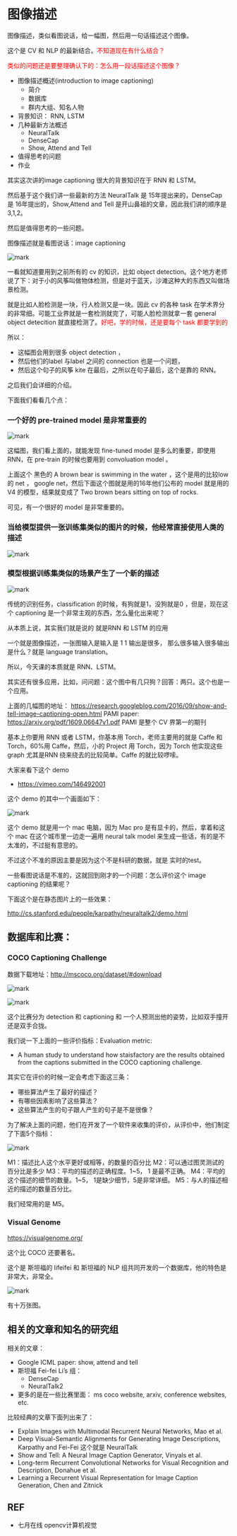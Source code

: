 

# 图像描述


图像描述，类似看图说话，给一幅图，然后用一句话描述这个图像。

这个是 CV 和 NLP 的最新结合。<span style="color:red;">不知道现在有什么结合？</span>

<span style="color:red;">类似的问题还是要整理确认下的：怎么用一段话描述这个图像？</span>



- 图像描述概述(introduction to image captioning)
    - 简介
    - 数据库
    - 群内⼤组、知名⼈物
- 背景知识： RNN, LSTM
- ⼏种最新⽅法概述
    - NeuralTalk
    - DenseCap
    - Show, Attend and Tell
- 值得思考的问题
- 作业


其实这次讲的image captioning 很大的背景知识在于 RNN 和 LSTM。

然后基于这个我们讲一些最新的方法  NeuralTalk 是 15年提出来的，DenseCap 是 16年提出的，Show,Attend and Tell 是开山鼻祖的文章，因此我们讲的顺序是 3,1,2。

然后是值得思考的一些问题。



图像描述就是看图说话：image captioning

![mark](http://pacdb2bfr.bkt.clouddn.com/blog/image/180814/25bEK1LEcc.png?imageslim)

一看就知道要用到之前所有的 cv 的知识，比如 object detection。这个地方老师说了下：对于小的风筝叫做物体检测，但是对于蓝天，沙滩这种大的东西又叫做场景检测。

就是比如人脸检测是一块，行人检测又是一块。因此 cv 的各种 task 在学术界分的非常细。可能工业界就是一套检测就完了，可能人脸检测就拿一套 general object detecition 就直接检测了。<span style="color:red;">好吧，学的时候，还是要每个 task 都要学到的</span>

所以：

- 这幅图会用到很多 object detection ，
- 然后他们的label 与label 之间的 connection 也是一个问题，
- 然后这个句子的风筝 kite 在最后，之所以在句子最后，这个是靠的 RNN。

之后我们会详细的介绍。


下面我们看看几个点：

### 一个好的 pre-trained model 是非常重要的

![mark](http://pacdb2bfr.bkt.clouddn.com/blog/image/180814/A5HiddI3ad.png?imageslim)


这幅图，我们看上面的，就能发现 fine-tuned model 是多么的重要，即使用 RNN，在 pre-train 的时候也要用到 convoluation model 。

上面这个 黑色的 A brown bear is swimming in the water ，这个是用的比较low 的 net ， google net，然后下面这个图就是用的16年他们公布的 model 就是用的 V4 的模型，结果就变成了 Two brown bears sitting on top of rocks.

可见，有一个很好的 model 是非常重要的。

### 当给模型提供一张训练集类似的图片的时候，他经常直接使用人类的描述

![mark](http://pacdb2bfr.bkt.clouddn.com/blog/image/180814/BeB1mi2gjB.png?imageslim)

### 模型根据训练集类似的场景产生了一个新的描述

![mark](http://pacdb2bfr.bkt.clouddn.com/blog/image/180814/icB2eFf5HB.png?imageslim)

传统的识别任务，classification 的时候，有狗就是1，没狗就是0 ，但是，现在这个 captioning 是一个非常主观的东西，怎么量化出来呢？

从本质上说，其实我们就是说的 就是RNN 和 LSTM 的应用

一个就是图像描述，一张图输入是输入是 1 1 输出是很多，
那么很多输入很多输出是什么？就是 language translation。

所以，今天课的本质就是 RNN、LSTM。

其实还有很多应用，比如，问问题：这个图中有几只狗？回答：两只。这个也是一个应用。

上面的几幅图的地址：
https://research.googleblog.com/2016/09/show-and-tell-image-captioning-open.html
PAMI paper: https://arxiv.org/pdf/1609.06647v1.pdf PAMI 是整个 CV 界第一的期刊


基本上你要用 RNN 或者 LSTM，你基本用 Torch，老师主要用的就是 Caffe 和 Torch，60%用 Caffe，然后，小的 Project 用 Torch，因为 Torch 他实现这些 graph 尤其是RNN 绕来绕去的比较简单。Caffe 的就比较啰嗦。




大家来看下这个 demo

- https://vimeo.com/146492001

这个 demo 的其中一个画面如下：

![mark](http://pacdb2bfr.bkt.clouddn.com/blog/image/180814/jH60l1f0Gm.png?imageslim)


这个 demo 就是用一个 mac 电脑，因为 Mac pro 是有显卡的，然后，拿着和这个 mac 在这个城市里一边走一遍用  neural talk model 来生成一些话，有的是不太准的，不过挺有意思的。

不过这个不准的原因主要是因为这个不是科研的数据，就是 实时的test。

一些看图说话是不准的，这就回到刚才的一个问题：怎么评价这个 image captioning 的结果呢？


下面这个是在静态图片上的一些效果：

http://cs.stanford.edu/people/karpathy/neuraltalk2/demo.html



## 数据库和比赛：

### COCO Captioning Challenge

数据下载地址：http://mscoco.org/dataset/#download

![mark](http://pacdb2bfr.bkt.clouddn.com/blog/image/180814/b1cihi2H00.png?imageslim)

![mark](http://pacdb2bfr.bkt.clouddn.com/blog/image/180814/ih6hHgGBj6.png?imageslim)

这个比赛分为 detection 和 captioning 和 一个人预测出他的姿势，比如双手撞开还是双手合拢。


我们说一下上面的一些评价指标：Evaluation metric:

- A human study to understand how staisfactory are the results obtained from the captions submitted in the COCO captioning challenge.

其实它在评价的时候一定会考虑下面这三条：

- 哪些算法产生了最好的描述？
- 有哪些因素影响了这些算法？
- 这些算法产生的句子跟人产生的句子是不是很像？

为了解决上面的问题，他们在开发了一个软件来收集的评价，从评价中，他们制定了下面5个指标：

![mark](http://pacdb2bfr.bkt.clouddn.com/blog/image/180814/JCfK75JmGK.png?imageslim)

M1：描述比人这个水平更好或相等，的数量的百分比
M2：可以通过图灵测试的百分比是多少
M3：平均的描述的正确程度。1~5， 1 是最不正确。
M4：平均的这个描述的细节的数量。1~5， 1是缺少细节，5是非常详细。
M5：与人的描述相近的描述的数量百分比。

我们经常用的是 M5。


### Visual Genome

https://visualgenome.org/

这个比 COCO 还要著名。

这个是 斯坦福的 lifeifei 和 斯坦福的 NLP 组共同开发的一个数据库，他的特色是非常大，非常全。

![mark](http://pacdb2bfr.bkt.clouddn.com/blog/image/180814/Leck7aB5Gf.png?imageslim)

有十万张图。


## 相关的文章和知名的研究组

相关的文章：

- Google ICML paper: show, attend and tell
- 斯坦福 Fei-fei Li’s 组：
    - DenseCap
    - NeuralTalk2
- 更多的是在一些比赛里面：
    ms coco website, arxiv, conference websites, etc.

比较经典的文章下面列出来了：

- Explain Images with Multimodal Recurrent Neural Networks, Mao et al.
- Deep Visual-Semantic Alignments for Generating Image Descriptions, Karpathy and Fei-Fei 这个就是 NeuralTalk
- Show and Tell: A Neural Image Caption Generator, Vinyals et al.
- Long-term Recurrent Convolutional Networks for Visual Recognition and Description, Donahue et al.
- Learning a Recurrent Visual Representation for Image Caption Generation, Chen and Zitnick






## REF

- 七月在线 opencv计算机视觉
